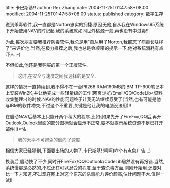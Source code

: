 title: 卡巴斯基!!
author: Rex Zhang
date: 2004-11-25T01:47:58+08:00
modified: 2004-11-25T01:47:58+08:00
status: published
category: 数字生存

说到杀毒软件,我一直都是Norton忠实的拥捷.原因无他,自从我在Windows95系统下开始使用NAV的时记起,我的系统就如同世外桃源一般,再也没有中过毒!!

为此,每次朋友要我推荐防毒软件,我总是用"自从用了Norton,我都忘了病毒长啥样了"来评价他.当然,在极力推荐之后,我也总是会顺带的提示一下,他对系统消耗有点吓人.;-)

不但如此,他还是我购买的第一个正版软件.

> 这时,在安全与速度之间我选择的是安全.

这样的情况一直持续到,我不得不在一台PII266 RAM160MB的IBM TP-600笔记本上安装Win2K,并让他完成一些轻量级的工作(网页浏览/Email/QQ/CodeLib<资料收集整理>)的时候.NAV的性能问题终于让我无法继续忍受了(当然,也有可能是他与IBM的软件冲突;不过这个不重要,关键是他让我的电脑没法用)!!

在启动NAV后基本上只能开两个稍大的程序.比如:如果先开了FireFox,QQ后,再开Outlook,Oulook里面的部分图标就会显示不正常,要不就提示系统资源不足已打开邮件!!$%$(\*^&

> 我的天平不可避免的倒向了速度.

相信大家已经猜到,下面要出场的人物了.[卡巴斯基](http://www.kaspersky.com.cn)!!呵呵(咋个有点象广告...)

换装后,启动快了不少,同时开FireFox/QQ/Outlook/CodeLib居然没有再报错.当然,系统慢那是必然的,不过还在可以忍受的程度.至于查杀毒方面,刚刚开始用.还要对比一下才知道.不过现在网上对这个东东的杀毒能力评价颇高,估计问题不大.值得一试!!
